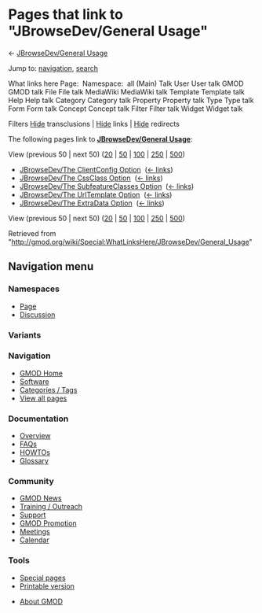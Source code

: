 <div id="mw-page-base" class="noprint">

</div>

<div id="mw-head-base" class="noprint">

</div>

<div id="content" class="mw-body" role="main">

<span id="top"></span>

<div id="mw-js-message" style="display:none;">

</div>



# <span dir="auto">Pages that link to "JBrowseDev/General Usage"</span>

<div id="bodyContent">

<div id="contentSub">

← <a
href="/mediawiki/index.php?title=JBrowseDev/General_Usage&amp;redirect=no"
class="mw-redirect" title="JBrowseDev/General Usage">JBrowseDev/General
Usage</a>

</div>

<div id="jump-to-nav" class="mw-jump">

Jump to: [navigation](#mw-navigation), [search](#p-search)

</div>

<div id="mw-content-text">

What links here Page:  Namespace:  all (Main) Talk User User talk GMOD
GMOD talk File File talk MediaWiki MediaWiki talk Template Template talk
Help Help talk Category Category talk Property Property talk Type Type
talk Form Form talk Concept Concept talk Filter Filter talk Widget
Widget talk

Filters
[Hide](/mediawiki/index.php?title=Special:WhatLinksHere/JBrowseDev/General_Usage&hidetrans=1 "Special:WhatLinksHere/JBrowseDev/General Usage")
transclusions \|
[Hide](/mediawiki/index.php?title=Special:WhatLinksHere/JBrowseDev/General_Usage&hidelinks=1 "Special:WhatLinksHere/JBrowseDev/General Usage")
links \|
[Hide](/mediawiki/index.php?title=Special:WhatLinksHere/JBrowseDev/General_Usage&hideredirs=1 "Special:WhatLinksHere/JBrowseDev/General Usage")
redirects

The following pages link to
**<a href="/wiki/JBrowseDev/General_Usage" class="mw-redirect"
title="JBrowseDev/General Usage">JBrowseDev/General Usage</a>**:

View (previous 50 \| next 50)
([20](/mediawiki/index.php?title=Special:WhatLinksHere/JBrowseDev/General_Usage&limit=20 "Special:WhatLinksHere/JBrowseDev/General Usage")
\|
[50](/mediawiki/index.php?title=Special:WhatLinksHere/JBrowseDev/General_Usage&limit=50 "Special:WhatLinksHere/JBrowseDev/General Usage")
\|
[100](/mediawiki/index.php?title=Special:WhatLinksHere/JBrowseDev/General_Usage&limit=100 "Special:WhatLinksHere/JBrowseDev/General Usage")
\|
[250](/mediawiki/index.php?title=Special:WhatLinksHere/JBrowseDev/General_Usage&limit=250 "Special:WhatLinksHere/JBrowseDev/General Usage")
\|
[500](/mediawiki/index.php?title=Special:WhatLinksHere/JBrowseDev/General_Usage&limit=500 "Special:WhatLinksHere/JBrowseDev/General Usage"))

- [JBrowseDev/The ClientConfig
  Option](/wiki/JBrowseDev/The_ClientConfig_Option "JBrowseDev/The ClientConfig Option")
  ‎ <span class="mw-whatlinkshere-tools">([←
  links](/mediawiki/index.php?title=Special:WhatLinksHere&target=JBrowseDev%2FThe+ClientConfig+Option "Special:WhatLinksHere"))</span>
- [JBrowseDev/The CssClass
  Option](/wiki/JBrowseDev/The_CssClass_Option "JBrowseDev/The CssClass Option")
  ‎ <span class="mw-whatlinkshere-tools">([←
  links](/mediawiki/index.php?title=Special:WhatLinksHere&target=JBrowseDev%2FThe+CssClass+Option "Special:WhatLinksHere"))</span>
- [JBrowseDev/The SubfeatureClasses
  Option](/wiki/JBrowseDev/The_SubfeatureClasses_Option "JBrowseDev/The SubfeatureClasses Option")
  ‎ <span class="mw-whatlinkshere-tools">([←
  links](/mediawiki/index.php?title=Special:WhatLinksHere&target=JBrowseDev%2FThe+SubfeatureClasses+Option "Special:WhatLinksHere"))</span>
- [JBrowseDev/The UrlTemplate
  Option](/wiki/JBrowseDev/The_UrlTemplate_Option "JBrowseDev/The UrlTemplate Option")
  ‎ <span class="mw-whatlinkshere-tools">([←
  links](/mediawiki/index.php?title=Special:WhatLinksHere&target=JBrowseDev%2FThe+UrlTemplate+Option "Special:WhatLinksHere"))</span>
- [JBrowseDev/The ExtraData
  Option](/wiki/JBrowseDev/The_ExtraData_Option "JBrowseDev/The ExtraData Option")
  ‎ <span class="mw-whatlinkshere-tools">([←
  links](/mediawiki/index.php?title=Special:WhatLinksHere&target=JBrowseDev%2FThe+ExtraData+Option "Special:WhatLinksHere"))</span>

View (previous 50 \| next 50)
([20](/mediawiki/index.php?title=Special:WhatLinksHere/JBrowseDev/General_Usage&limit=20 "Special:WhatLinksHere/JBrowseDev/General Usage")
\|
[50](/mediawiki/index.php?title=Special:WhatLinksHere/JBrowseDev/General_Usage&limit=50 "Special:WhatLinksHere/JBrowseDev/General Usage")
\|
[100](/mediawiki/index.php?title=Special:WhatLinksHere/JBrowseDev/General_Usage&limit=100 "Special:WhatLinksHere/JBrowseDev/General Usage")
\|
[250](/mediawiki/index.php?title=Special:WhatLinksHere/JBrowseDev/General_Usage&limit=250 "Special:WhatLinksHere/JBrowseDev/General Usage")
\|
[500](/mediawiki/index.php?title=Special:WhatLinksHere/JBrowseDev/General_Usage&limit=500 "Special:WhatLinksHere/JBrowseDev/General Usage"))

</div>

<div class="printfooter">

Retrieved from
"<http://gmod.org/wiki/Special:WhatLinksHere/JBrowseDev/General_Usage>"

</div>

<div id="catlinks" class="catlinks catlinks-allhidden">

</div>

<div class="visualClear">

</div>

</div>

</div>

<div id="mw-navigation">

## Navigation menu

<div id="mw-head">



<div id="left-navigation">

<div id="p-namespaces" class="vectorTabs" role="navigation"
aria-labelledby="p-namespaces-label">

### Namespaces

- <span id="ca-nstab-main"><a href="/wiki/JBrowseDev/General_Usage" accesskey="c"
  title="View the content page [c]">Page</a></span>
- <span id="ca-talk"><a
  href="/mediawiki/index.php?title=Talk:JBrowseDev/General_Usage&amp;action=edit&amp;redlink=1"
  accesskey="t"
  title="Discussion about the content page [t]">Discussion</a></span>

</div>

<div id="p-variants" class="vectorMenu emptyPortlet" role="navigation"
aria-labelledby="p-variants-label">

### 

### Variants[](#)

<div class="menu">

</div>

</div>

</div>

<div id="right-navigation">





</div>



</div>

</div>

</div>

<div id="mw-panel">

<div id="p-logo" role="banner">

<a href="/wiki/Main_Page"
style="background-image: url(http://gmod.org/images/GMOD-cogs.png);"
title="Visit the main page"></a>

</div>

<div id="p-Navigation" class="portal" role="navigation"
aria-labelledby="p-Navigation-label">

### Navigation

<div class="body">

- <span id="n-GMOD-Home">[GMOD Home](/wiki/Main_Page)</span>
- <span id="n-Software">[Software](/wiki/GMOD_Components)</span>
- <span id="n-Categories-.2F-Tags">[Categories /
  Tags](/wiki/Categories)</span>
- <span id="n-View-all-pages">[View all
  pages](/wiki/Special:AllPages)</span>

</div>

</div>

<div id="p-Documentation" class="portal" role="navigation"
aria-labelledby="p-Documentation-label">

### Documentation

<div class="body">

- <span id="n-Overview">[Overview](/wiki/Overview)</span>
- <span id="n-FAQs">[FAQs](/wiki/Category:FAQ)</span>
- <span id="n-HOWTOs">[HOWTOs](/wiki/Category:HOWTO)</span>
- <span id="n-Glossary">[Glossary](/wiki/Glossary)</span>

</div>

</div>

<div id="p-Community" class="portal" role="navigation"
aria-labelledby="p-Community-label">

### Community

<div class="body">

- <span id="n-GMOD-News">[GMOD News](/wiki/GMOD_News)</span>
- <span id="n-Training-.2F-Outreach">[Training /
  Outreach](/wiki/Training_and_Outreach)</span>
- <span id="n-Support">[Support](/wiki/Support)</span>
- <span id="n-GMOD-Promotion">[GMOD
  Promotion](/wiki/GMOD_Promotion)</span>
- <span id="n-Meetings">[Meetings](/wiki/Meetings)</span>
- <span id="n-Calendar">[Calendar](/wiki/Calendar)</span>

</div>

</div>

<div id="p-tb" class="portal" role="navigation"
aria-labelledby="p-tb-label">

### Tools

<div class="body">

- <span id="t-specialpages"><a href="/wiki/Special:SpecialPages" accesskey="q"
  title="A list of all special pages [q]">Special pages</a></span>
- <span id="t-print"><a
  href="/mediawiki/index.php?title=Special:WhatLinksHere/JBrowseDev/General_Usage&amp;printable=yes"
  rel="alternate" accesskey="p"
  title="Printable version of this page [p]">Printable version</a></span>

</div>

</div>

</div>

</div>

<div id="footer" role="contentinfo">

- <span id="footer-places-about">[About
  GMOD](/wiki/GMOD:About "GMOD:About")</span>

<!-- -->






</div>
